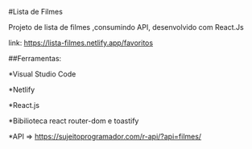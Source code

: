 #Lista de Filmes

Projeto de lista de filmes ,consumindo API, desenvolvido com React.Js

link: https://lista-filmes.netlify.app/favoritos

##Ferramentas:

*Visual Studio Code

*Netlify

*React.js

*Bibilioteca react router-dom e toastify

*API => https://sujeitoprogramador.com/r-api/?api=filmes/
